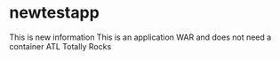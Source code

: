# newtestapp
This is new information
This is an application WAR and does not need a container
ATL Totally Rocks
